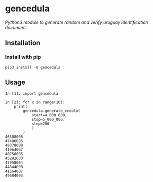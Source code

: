 # gencedula
*Python3 module to generate random and verify
uruguay identification document.*

## Installation
### Install with pip
```
pip3 install -U gencedula
```

## Usage
```
In [1]: import gencedula

In [2]: for x in range(10):
	print(
		gencedula.generate_cedula(
			start=4_000_000,
			stop=5_000_000,
			step=200
			)
		)
46308006
47486005
49378000
41064007
40756005
45282003
47958004
44844000
41564007
49684003
```

